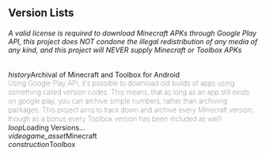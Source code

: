 ## Version Lists
###### *A valid license is required to download Minecraft APKs through Google Play API, this project does NOT condone the illegal redistribution of any media of any kind, and this project will NEVER supply Minecraft or Toolbox APKs*
<div class="filedownload-container"><div class="nbt-filedownload"><i class="material-icons">history</i><a>Archival of Minecraft and Toolbox for Android</a><a style="display: block; font-size: 14px; font-weight: 100; line-height: 18px;">Using Google Play API, it's possible to download old builds of apps using something called version codes. This means, that as long as an app still exists on google play, you can archive simple numbers, rather than archiving packages. This project aims to track down and archive every Minecraft version, though as a bonus every Toolbox version has been included as well!</a></div></div><div class="filedownload-container" id="loading-versions"><div class="nbt-filedownload"><i class="material-icons">loop</i><a>Loading Versions...</a></div></div><div class="home-content-container"><div class="home-content-image"><div class="filedownload-container" style="margin-top:0;margin-bottom:0"><div class="nbt-filedownload"><i class="material-icons">videogame_asset</i><a id="mcversioncount">Minecraft</a></div></div><div id="mcversion"></div></div><div class="home-content-image"><div class="filedownload-container" style="margin-top:0;margin-bottom:0"><div class="nbt-filedownload"><i class="material-icons">construction</i><a id="tbversioncount">Toolbox</a></div></div><div id="tbversion"></div></div></div><script src="/assets/js/versions.js"></script>
